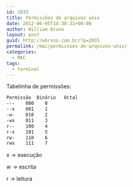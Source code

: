 ```yaml
---
id: 2035
title: Permissões de arquivos unix
date: 2012-06-05T14:38:31+00:00
author: William Bruno
layout: post
guid: http://wbruno.com.br/?p=2035
permalink: /mac/permissoes-de-arquivos-unix/
categories:
  - MAC
tags:
  - terminal
---
```

Tabelinha de permissões:

``` bash
Permissão  Binário   Octal
---    000    0
--x    001    1
-w-    010    2
-wx    011    3
r--    100    4
r-x    101    5
rw-    110    6
rwx    111    7
```

x -> execução

w -> escrita

r -> leitura
